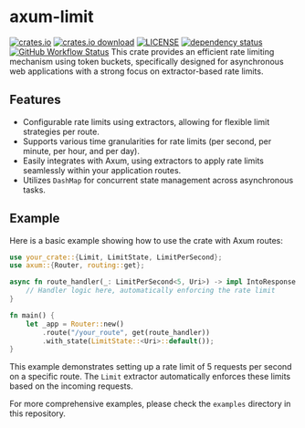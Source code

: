# axum-limit

[![crates.io](https://img.shields.io/crates/v/axum-limit)](https://crates.io/crates/axum-limit)
[![crates.io download](https://img.shields.io/crates/d/axum-limit)](https://crates.io/crates/axum-limit)
[![LICENSE](https://img.shields.io/badge/license-MIT-blue)](https://github.com/gengteng/axum-limit/blob/main/LICENSE)
[![dependency status](https://deps.rs/repo/github/gengteng/axum-limit/status.svg)](https://deps.rs/repo/github/gengteng/axum-limit)
[![GitHub Workflow Status](https://img.shields.io/github/actions/workflow/status/gengteng/axum-limit/.github/workflows/main.yml?branch=main)](https://github.com/gengteng/axum-limit/actions/workflows/ci.yml)
This crate provides an efficient rate limiting mechanism using token buckets, specifically designed for asynchronous web
applications with a strong focus on extractor-based rate limits.

## Features

- Configurable rate limits using extractors, allowing for flexible limit strategies per route.
- Supports various time granularities for rate limits (per second, per minute, per hour, and per day).
- Easily integrates with Axum, using extractors to apply rate limits seamlessly within your application routes.
- Utilizes `DashMap` for concurrent state management across asynchronous tasks.

## Example

Here is a basic example showing how to use the crate with Axum routes:

```rust
use your_crate::{Limit, LimitState, LimitPerSecond};
use axum::{Router, routing::get};

async fn route_handler(_: LimitPerSecond<5, Uri>) -> impl IntoResponse {
    // Handler logic here, automatically enforcing the rate limit
}

fn main() {
    let _app = Router::new()
        .route("/your_route", get(route_handler))
        .with_state(LimitState::<Uri>::default());
}
```

This example demonstrates setting up a rate limit of 5 requests per second on a specific route. The `Limit` extractor
automatically enforces these limits based on the incoming requests.

For more comprehensive examples, please check the `examples` directory in this
repository.
